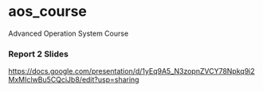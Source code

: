 # aos_course
Advanced Operation System Course


### Report 2 Slides
https://docs.google.com/presentation/d/1yEq9A5_N3zopnZVCY78Npkq9i2MxMIclwBu5CQciJb8/edit?usp=sharing
